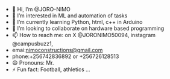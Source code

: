 - 👋 Hi, I’m @JORO-NIMO
- 👀 I’m interested in ML and automation of tasks 
- 🌱 I’m currently learning Python, html, c++ in Arduino 
- 💞️ I’m looking to collaborate on hardware based programming 
- 📫 How to reach me: on X @JORONIMO50094, instagram @campusbuzz1,
- emai:nimoconstructions@gmail.com
- phone:+256742836892 or +256726128513
- 😄 Pronouns: Mr.
- ⚡ Fun fact: Football, athletics ...

<!---
JORO-NIMO/JORO-NIMO is a ✨ special ✨ repository because its `README.md` (this file) appears on your GitHub profile.
You can click the Preview link to take a look at your changes.
--->
